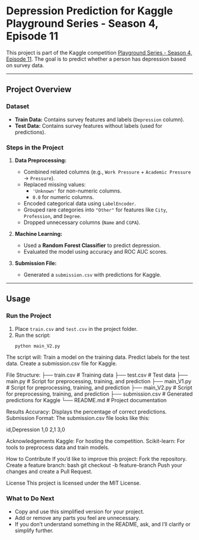 # Depression Prediction for Kaggle Playground Series - Season 4, Episode 11

This project is part of the Kaggle competition [Playground Series - Season 4, Episode 11](https://www.kaggle.com/competitions/playground-series-s4e11/overview). The goal is to predict whether a person has depression based on survey data.

---

## Project Overview

### **Dataset**
- **Train Data:** Contains survey features and labels (`Depression` column).
- **Test Data:** Contains survey features without labels (used for predictions).

### **Steps in the Project**
1. **Data Preprocessing:**
   - Combined related columns (e.g., `Work Pressure` + `Academic Pressure` → `Pressure`).
   - Replaced missing values:
     - `'Unknown'` for non-numeric columns.
     - `0.0` for numeric columns.
   - Encoded categorical data using `LabelEncoder`.
   - Grouped rare categories into `"Other"` for features like `City`, `Profession`, and `Degree`.
   - Dropped unnecessary columns (`Name` and `CGPA`).

2. **Machine Learning:**
   - Used a **Random Forest Classifier** to predict depression.
   - Evaluated the model using accuracy and ROC AUC scores.

3. **Submission File:**
   - Generated a `submission.csv` with predictions for Kaggle.

---

## Usage

### **Run the Project**
1. Place `train.csv` and `test.csv` in the project folder.
2. Run the script:
   ```bash
   python main_V2.py
   
The script will:
Train a model on the training data.
Predict labels for the test data.
Create a submission.csv file for Kaggle.

File Structure:
├── train.csv          # Training data
├── test.csv           # Test data
├── main.py            # Script for preprocessing, training, and prediction
├── main_V1.py            # Script for preprocessing, training, and prediction
├── main_V2.py            # Script for preprocessing, training, and prediction
├── submission.csv     # Generated predictions for Kaggle
└── README.md          # Project documentation

Results
Accuracy: Displays the percentage of correct predictions.
Submission Format: The submission.csv file looks like this:

id,Depression
1,0
2,1
3,0

Acknowledgements
Kaggle: For hosting the competition.
Scikit-learn: For tools to preprocess data and train models.

How to Contribute
If you’d like to improve this project:
Fork the repository.
Create a feature branch:
bash
git checkout -b feature-branch
Push your changes and create a Pull Request.

License
This project is licensed under the MIT License.



### **What to Do Next**
- Copy and use this simplified version for your project.
- Add or remove any parts you feel are unnecessary.
- If you don’t understand something in the README, ask, and I’ll clarify or simplify further.
